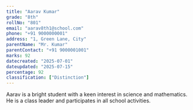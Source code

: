 ```yaml
---
title: "Aarav Kumar"
grade: "8th"
rollNo: "801"
email: "aarav8th1@school.com"
phone: "+91 9000000001"
address: "1, Green Lane, City"
parentName: "Mr. Kumar"
parentContact: "+91 9000001001"
marks: 92
datecreated: "2025-07-01"
dateupdated: "2025-07-15"
percentage: 92
classification: ["Distinction"]
---
```

Aarav is a bright student with a keen interest in science and mathematics. He is a class leader and participates in all school activities. 